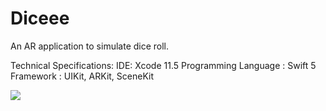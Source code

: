 # Diceee

An AR application to simulate dice roll.

Technical Specifications:
IDE: Xcode 11.5
Programming Language : Swift 5
Framework : UIKit, ARKit, SceneKit


![](SpotGif.gif)
